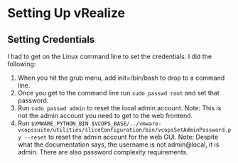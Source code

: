# Setting Up vRealize

## Setting Credentials

I had to get on the Linux command line to set the credentials. I did the following:

1. When you hit the grub menu, add init=/bin/bash to drop to a command line.
2. Once you get to the command line run `sudo passwd root` and set that password.
3. Run `sudo passwd admin` to reset the local admin account. Note: This is not the admin account you need to get to the web frontend.
4. Run `$VMWARE_PYTHON_BIN $VCOPS_BASE/../vmware-vcopssuite/utilities/sliceConfiguration/bin/vcopsSetAdminPassword.py --reset` to reset the admin account for the web GUI. Note: Despite what the documentation says, the username is not admin@local, it is admin. There are also password complexity requirements.